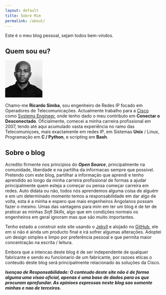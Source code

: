 ```yaml
---
layout: default
title: Sobre Mim
permalink: /about/
---
```


Este é o meu blog pessoal, sejam todos bem-vindos.

## Quem sou eu?

![photo](/assets/rs.jpg)

Chamo-me **Ricardo Simba**, sou engenheiro de Redes IP focado em Operadores de Telecomunicações. Actualmente trabalho para a [Cisco](https://www.cisco.com/) como [Systems Engineer](https://www.youtube.com/watch?v=vq5kqGbxBB4), onde tenho dado o meu contributo em **Conectar o Desconectado**. Oficialmente, comecei a minha carreira profissional em 2007, tendo até aqui acumulado vasta experiência no ramo das Telecomuniçoes, mais exactamente em redes IP, em Sistemas **Unix** / Linux, Programação em **C / Python**, e scripting em **Bash**.



## Sobre o blog

Acredito firmente nos principios do ***Open Source***, principalmente na comunidade, liberdade e na partilha da informacao sempre que possível. Pretendo com este blog, partilhar a informação que aprendi e tenho aprendido ao longo da minha carreira profissional de formas a ajudar principalmente quem esteja a começar ou pensa começar carreira em redes. Auto didata ou não, todos nós aprendemos alguma coisa de alguém e em um determinado momento temos a responsabilidade em dar algo de volta, esta é a minha e espero que mais engenheiros Angolanos possam fazer o mesmo. Umas das vantagens para mim em ter um blog é de ter de praticar as minhas *Soft Skills*, algo que em condições normais os engenheiros em geral ignoram mas que são muito importantes.

Tenho estado a construir este site usando o [Jekyll](https://jekyllrb.com/) e alojado no [GitHub](https://github.com/), ele em si não é ainda um producto final e irá sofrer algumas alterações. Adoptei um design simples e limpo por preferência pessoal e que permita maior concentração na escrita / leitura.

Embora que a intencao deste blog é de ser independente de qualquer fabricante e sendo eu funcionario de um fabricante, por razoes eticas o conteudo deste blog será principalmente relacionado às soluções da Cisco.

***Isençao de Responsabilidade: O conteudo deste site não é de forma alguma uma visao oficial, apenas é uma base de dados para os que procuram aprofundar. As opinioes expressas neste blog sao somente minhas e nao de terceiros.***
